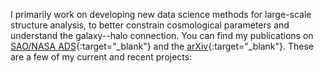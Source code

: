 I primarily work on developing new data science methods for large-scale structure analysis, to better constrain cosmological parameters and understand the galaxy--halo connection. 
You can find my publications on [SAO/NASA ADS](https://ui.adsabs.harvard.edu/search/q=%20author%3A%22Storey-Fisher%2C%20Kate%22&sort=date%20desc%2C%20bibcode%20desc&p_=0){:target="\_blank"} and the [arXiv](https://arxiv.org/search/?searchtype=author&query=Storey-Fisher%2C+K){:target="\_blank"}.
These are a few of my current and recent projects:
